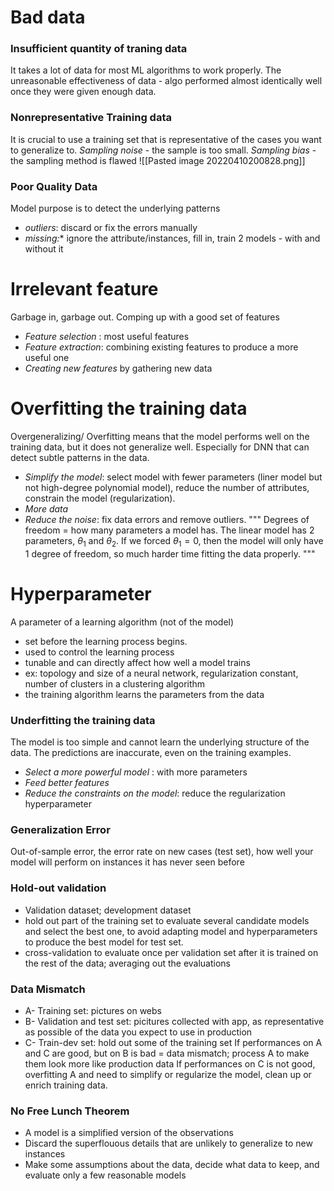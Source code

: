# Bad data
### Insufficient quantity of traning data 
It takes a lot of data for most ML algorithms to work properly. The unreasonable effectiveness of data - algo performed almost identically well once they were given enough data.

### Nonrepresentative Training data
It is crucial to use a training set that is representative of the cases you want to generalize to. 
*Sampling noise* - the sample is too small. 
*Sampling bias* - the sampling method is flawed 
![[Pasted image 20220410200828.png]]

### Poor Quality Data
Model purpose is to detect the underlying patterns
- *outliers*: discard or fix the errors manually
- *missing:** ignore the attribute/instances, fill in, train 2 models - with and without it

# Irrelevant feature
Garbage in, garbage out. Comping up with a good set of features
- *Feature selection* : most useful features
- *Feature extraction*: combining existing features to produce a more useful one
- *Creating new features* by gathering new data

# Overfitting the training data
Overgeneralizing/ Overfitting means that the model performs well on the training data, but it does not generalize well. Especially for DNN that can detect subtle patterns in the data.
- *Simplify the model*: select model with fewer parameters (liner model but not high-degree polynomial model), reduce the number of attributes, constrain the model (regularization).
- *More data*
- *Reduce the noise*: fix data errors and remove outliers.
"""
Degrees of freedom = how many parameters a model has. The linear model has 2 parameters, $\theta_1$ and $\theta_2$. If we forced $\theta_1=0$, then the model will only have 1 degree of freedom, so much harder time fitting the data properly.
"""


# Hyperparameter
A parameter of a learning algorithm (not of the model)
- set before the learning process begins.
- used to control the learning process
- tunable and can directly affect how well a model trains
- ex: topology and size of a neural network, regularization constant, number of clusters in a clustering algorithm
- the training algorithm learns the parameters from the data

### Underfitting the training data
The model is too simple and cannot learn the underlying structure of the data. The predictions are inaccurate, even on the training examples.
- *Select a more powerful model* : with more parameters
- *Feed better features*
- *Reduce the constraints on the model*: reduce the regularization hyperparameter

### Generalization Error
Out-of-sample error, the error rate on new cases (test set), how well your model will perform on instances it has never seen before

### Hold-out validation
- Validation dataset; development dataset
- hold out part of the training set to evaluate several candidate models and select the best one, to avoid adapting model and hyperparameters to produce the best model for test set.
- cross-validation to evaluate once per validation set after it is trained on the rest of the data; averaging out the evaluations

### Data Mismatch
- A- Training set: pictures on webs
- B- Validation and test set: picitures collected with app, as representative as possible of the data you expect to use in production
- C- Train-dev set: hold out some of the training set
If performances on A and C are good, but on B is bad = data mismatch; process A to make them look more like production data
If performances on C is not good, overfitting A and need to simplify or regularize the model, clean up or enrich training data.

### No Free Lunch Theorem
- A model is a simplified version of the observations
- Discard the superflouous details that are unlikely to generalize to new instances
- Make some assumptions about the data, decide what data to keep, and evaluate only a few reasonable models
